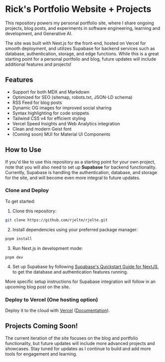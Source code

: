 # Rick's Portfolio Website + Projects

This repository powers my personal portfolio site, where I share ongoing projects, blog posts, and experiments in software engineering, learning and development, and Generative AI.

The site was built with Next.js for the front-end, hosted on Vercel for smooth deployment, and utilizes Supabase for backend services such as database, authentication, storage, and edge functions. While this is a great starting point for a personal portfolio and blog, future updates will include additional features and projects!

## Features

- Support for both MDX and Markdown
- Optimized for SEO (sitemap, robots.txt, JSON-LD schema)
- RSS Feed for blog posts
- Dynamic OG images for improved social sharing
- Syntax highlighting for code snippets
- Tailwind CSS v4 for efficient styling
- Vercel Speed Insights and Web Analytics integration
- Clean and modern Geist font
- (Coming soon) MUI for Material UI Components

## How to Use

If you'd like to use this repository as a starting point for your own project, note that you will also need to set up **Supabase** for backend functionality. Currently, Supabase is handling the authentication, database, and storage for the site, and will become even more integral to future updates.

### Clone and Deploy

To get started:

1. Clone this repository:

```bash
git clone https://github.com/rjelte/rjelte.git
```

2. Install dependencies using your preferred package manager:

```bash
pnpm install
```

3. Run Next.js in development mode:

```
pnpm dev
```

4. Set up Supabase by following [Supabase's Quickstart Guide for NextJS](https://supabase.com/docs/guides/getting-started/tutorials/with-nextjs), to get the database and authentication features running.

More specific setup instructions for Supabase integration will follow in an upcoming blog post on the site.

### Deploy to Vercel (One hosting option)

Deploy it to the cloud with [Vercel](https://vercel.com/templates) ([Documentation](https://nextjs.org/docs/app/building-your-application/deploying)).

## Projects Coming Soon!

The current iteration of the site focuses on the blog and portfolio functionality, but future updates will include more advanced projects and showcases. Stay tuned for updates as I continue to build and add more tools for engagement and learning.